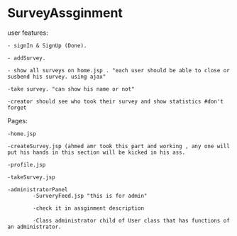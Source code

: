 # SurveyAssginment


user features:
	
	- signIn & SignUp (Done).
	
	- addSurvey.
	
	- show all surveys on home.jsp . "each user should be able to close or susbend his survey. using ajax"
		
	-take survey. "can show his name or not"
	
	-creator should see who took their survey and show statistics #don't forget

Pages:

	-home.jsp
	
	-createSurvey.jsp (ahmed amr took this part and working , any one will put his hands in this section will be kicked in his ass.
	
	-profile.jsp
	
	-takeSurvey.jsp 
	
	-administratorPanel
     		-SurveryFeed.jsp "this is for admin"

     		-check it in assginment description

     		-Class administrator child of User class that has functions of an administrator.
	
